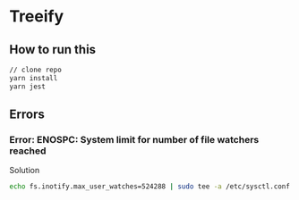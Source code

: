 # Treeify

## How to run this

```bash
// clone repo
yarn install
yarn jest
```

## Errors

### Error: ENOSPC: System limit for number of file watchers reached
Solution
```bash
echo fs.inotify.max_user_watches=524288 | sudo tee -a /etc/sysctl.conf && sudo sysctl -p
```
